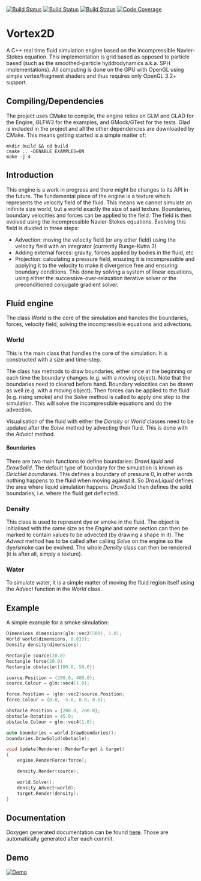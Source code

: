 [![Build Status](https://vortex2d.strangled.net:6500/badge/1)](http://vortex2d.strangled.net:6500/repo/1)
[![Build Status](https://travis-ci.org/mmaldacker/Vortex2D.svg?branch=master)](https://travis-ci.org/mmaldacker/Vortex2D)
[![Build Status](https://ci.appveyor.com/api/projects/status/p7q9aple11yhs1ck?svg=true)](https://ci.appveyor.com/project/mmaldacker/vortex2d)
[![Code Coverage](http://codecov.io/github/mmaldacker/Vortex2D/coverage.svg?branch=master)](http://codecov.io/github/mmaldacker/Vortex2D?branch=master)

# Vortex2D

A C++ real time fluid simulation engine based on the incompressible Navier-Stokes equation.
This implementation is grid based as opposed to particle based (such as the smoothed-particle hyddrodynamics a.k.a. SPH implementations).
All computing is done on the GPU with OpenGL using simple vertex/fragment shaders and thus requires only OpenGL 3.2+ support.

## Compiling/Dependencies

The project uses CMake to compile, the engine relies on GLM and GLAD for the Engine, GLFW3 for the examples, and GMock/GTest for the tests. Glad is included in the project and all the other dependencies are downloaded by CMake. This means getting started is a simple matter of:

```
mkdir build && cd build
cmake .. -DENABLE_EXAMPLES=ON
make -j 4
```

## Introduction

This engine is a work in progress and there might be changes to its API in the future. The fundamental piece of the engine is a texture which represents the velocity field of the fluid. This means we cannot simulate an inifinite size world, but a world exactly the size of said texture. Boundaries, boundary velocities and forces can be applied to the field. The field is then evolved using the incompressible Navier-Stokes equations. Evolving this field is divided in three steps:
* Advection: moving the velocity field (or any other field) using the velocity field with an integrator (currently Runge-Kutta 3)
* Adding external forces: gravity, forces applied by bodies in the fluid, etc
* Projection: calculating a pressure field, ensuring it is incompressible and applying it to the velocity to make it divergence free and ensuring boundary conditions. This done by solving a system of linear equations, using either the successive-over-relaxation iterative solver or the preconditioned conjugate gradient solver.

## Fluid engine

The class *World* is the core of the simulation and handles the boundaries, forces, velocity field, solving the incompressible equations and advections.

### World

This is the main class that handles the core of the simulation. It is constructed with a size and time-step.

The class has methods to draw boundaries, either once at the beginning or each time the boundary changes (e.g. with a moving object). Note that the boundaries need to cleared before hand. Boundary velocities can be drawn as well (e.g. with a moving object). Then forces can be applied to the fluid (e.g. rising smoke) and the *Solve* method is called to apply one step to the simulation. This will solve the incompressible equations and do the advection.

Visualisation of the fluid with either the *Density* or *World* classes need to be updated after the *Solve* method by advecting their fluid. This is done with the *Advect* method.

#### Boundaries

There are two main functions to define boundaries: *DrawLiquid* and *DrawSolid*. The default type of boundary for the simulation is known as *Dirichlet boundaries*. This defines a boundary of pressure 0, in other words nothing happens to the fluid when moving against it. So *DrawLiquid* defines the area where liquid simulation happens. *DrawSolid* then defines the solid boundaries, i.e. where the fluid get deflected.

### Density

This class is used to represent dye or smoke in the fluid. The object is initialised with the same size as the *Engine* and some section can then be marked to contain values to be advected (by drawing a shape in it). The *Advect* method has to be called after calling *Solve* on the engine so the dye/smoke can be evolved. The whole *Density* class can then be rendered (it is after all, simply a texture).

### Water

To simulate water, it is a simple matter of moving the fluid region itself using the *Advect* function in the *World* class.

## Example

A simple example for a smoke simulation:

```cpp
Dimensions dimensions(glm::vec2(500), 1.0);
World world(dimensions, 0.033);
Density density(dimensions);

Rectangle source(20.0)
Rectangle force(20.0)
Rectangle obstacle({100.0, 50.0})

source.Position = {200.0, 400.0};
source.Colour = glm::vec4(1.0);

force.Position = (glm::vec2)source.Position;
force.Colour = {0.0, -5.0, 0.0, 0.0};

obstacle.Position = {200.0, 200.0};
obstacle.Rotation = 45.0;
obstacle.Colour = glm::vec4(1.0);

auto boundaries = world.DrawBoundaries();
boundaries.DrawSolid(obstacle);

void Update(Renderer::RenderTarget & target)
{
    engine.RenderForce(force);

    density.Render(source);

    world.Solve();
    density.Advect(world);
    target.Render(density);
}
```
## Documentation

Doxygen generated documentation can be found [here](http://mmaldacker.github.io/Vortex2D/html). Those are automatically generated after each commit.

## Demo

[![Demo](http://img.youtube.com/vi/c8Idjf03bI8/0.jpg)](http://www.youtube.com/watch?v=c8Idjf03bI8)
